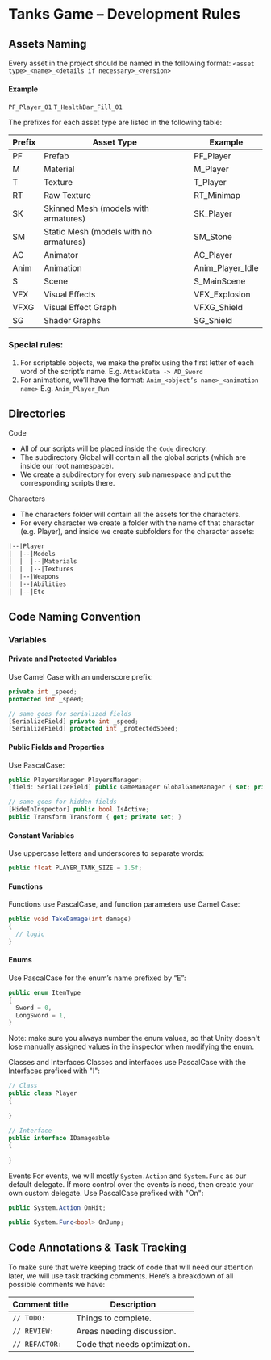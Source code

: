 # Tanks Game – Development Rules
 
## Assets Naming
Every asset in the project should be named in the following format:
`<asset type>_<name>_<details if necessary>_<version>`
#### Example
`PF_Player_01`
`T_HealthBar_Fill_01`

The prefixes for each asset type are listed in the following table:

| Prefix  | Asset Type                         | Example            |
|---------|-----------------------------------|--------------------|
| PF      | Prefab                            | PF_Player         |
| M       | Material                          | M_Player          |
| T       | Texture                           | T_Player          |
| RT      | Raw Texture                       | RT_Minimap        |
| SK      | Skinned Mesh (models with armatures) | SK_Player      |
| SM      | Static Mesh (models with no armatures) | SM_Stone      |
| AC      | Animator                          | AC_Player         |
| Anim    | Animation                         | Anim_Player_Idle  |
| S       | Scene                             | S_MainScene       |
| VFX     | Visual Effects                    | VFX_Explosion     |
| VFXG    | Visual Effect Graph               | VFXG_Shield       |
| SG      | Shader Graphs                     | SG_Shield         |


 
### Special rules:
1. For scriptable objects, we make the prefix using the first letter of each word of the script’s name.
E.g. `AttackData -> AD_Sword`
2. For animations, we’ll have the format: `Anim_<object’s name>_<animation name>`
E.g. `Anim_Player_Run`
 

## Directories

Code
- All of our scripts will be placed inside the `Code` directory.
- The subdirectory Global will contain all the global scripts (which are inside our root namespace).
- We create a subdirectory for every sub namespace and put the corresponding scripts there.
 
Characters
- The characters folder will contain all the assets for the characters.
- For every character we create a folder with the name of that character (e.g. Player), and inside we create subfolders for the character assets:
```graphql
|--|Player
|  |--|Models
|  |  |--|Materials­
|  |  |--|Textures
|  |--|Weapons
|  |--|Abilities
|  |--|Etc
```

## Code Naming Convention
 
### Variables
#### Private and Protected Variables
Use Camel Case with an underscore prefix:
``` C#
private int _speed;
protected int _speed;

// same goes for serialized fields
[SerializeField] private int _speed;
[SerializeField] protected int _protectedSpeed;
```
#### Public Fields and Properties
Use PascalCase:
``` C#
public PlayersManager PlayersManager;
[field: SerializeField] public GameManager GlobalGameManager { set; private set; } 

// same goes for hidden fields
[HideInInspector] public bool IsActive;
public Transform Transform { get; private set; }
```

#### Constant Variables 
Use uppercase letters and underscores to separate words:
``` C#
public float PLAYER_TANK_SIZE = 1.5f;
```
 
#### Functions
Functions use PascalCase, and function parameters use Camel Case:
``` C#
public void TakeDamage(int damage)
{
  // logic
}
```

#### Enums
Use PascalCase for the enum’s name prefixed by “E”:
``` C#
public enum ItemType
{
  Sword = 0,
  LongSword = 1,
}
```
Note: make sure you always number the enum values, so that Unity doesn't lose manually assigned values in the inspector when modifying the enum.

Classes and Interfaces
Classes and interfaces use PascalCase with the Interfaces prefixed with "I":
``` C#
// Class
public class Player
{
 
}

// Interface
public interface IDamageable
{
     	
}
```

Events
For events, we will mostly `System.Action` and `System.Func` as our default delegate. If more control over the events is need, then create your own custom delegate. Use PascalCase prefixed with "On":
``` C#
public System.Action OnHit;

public System.Func<bool> OnJump;
```

## Code Annotations & Task Tracking
To make sure that we’re keeping track of code that will need our attention later, we will use task tracking comments. Here’s a breakdown of all possible comments we have:

| Comment title | Description |
| - | - |
| `// TODO: ` | Things to complete. | 
| `// REVIEW: ` | Areas needing discussion. |
| `// REFACTOR: ` | Code that needs optimization. |


